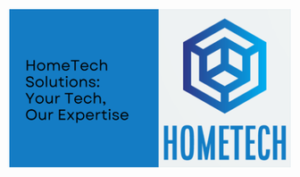 <!DOCTYPE html>
<html>
<body>

<img src="https://github.com/baldalbino/hometechomaha/blob/1e335552293d76baae382e61271810cc323aa09d/1.svg">
 
</body>
</html>
